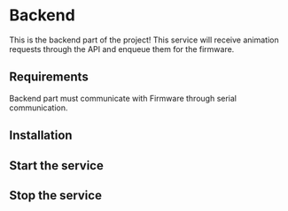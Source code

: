 # Backend

This is the backend part of the project! This service will receive animation requests through the API and enqueue them for the firmware.

## Requirements

Backend part must communicate with Firmware through serial communication.


## Installation

## Start the service

## Stop the service
